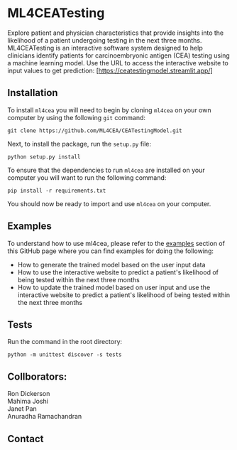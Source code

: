 # ML4CEATesting
Explore patient and physician characteristics that provide insights into the likelihood of a patient undergoing testing in the next three months.
ML4CEATesting is an interactive software system designed to help clinicians identify patients for carcinoembryonic antigen (CEA) testing using a machine learning model.
Use the URL to access the interactive website to input values to get prediction: [https://ceatestingmodel.streamlit.app/]


Installation
------------
To install `ml4cea` you will need to begin by cloning `ml4cea` on your own computer by using the following `git` command:

```
git clone https://github.com/ML4CEA/CEATestingModel.git
```

Next, to install the package, run the `setup.py` file:

```
python setup.py install
```

To ensure that the dependencies to run `ml4cea` are installed on your computer you will want to run the following command:

```
pip install -r requirements.txt
```

You should now be ready to import and use `ml4cea` on your computer.

Examples
---------------------------
To understand how to use ml4cea, please refer to 
the [examples](https://github.com/ML4CEA/CEATestingModel/tree/main/examples) section of this GitHub page where you can find 
examples for doing the following:

- How to generate the trained model based on the user input data
- How to use the interactive website to predict a patient's likelihood of being tested within the next three months
- How to update the trained model based on user input and use the interactive website to predict a patient's likelihood of being tested within the next three months

Tests
---------------------------
Run the command in the root directory:
```
python -m unittest discover -s tests
```

Collborators:
---------------------------

Ron Dickerson <br>
Mahima Joshi <br>
Janet Pan <br>
Anuradha Ramachandran <br>

Contact
---------------------------


